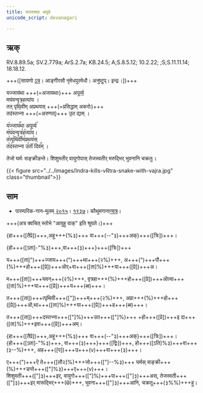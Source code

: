 ```yaml
---
title: यज्जयथा अपूर्वः  
unicode_script: devanagari  

---
```


## ऋक्

RV.8.89.5a; SV.2.779a; ArS.2.7a; KB.24.5; A;S.8.5.12; 10.2.22; ;S;S.11.11.14; 18.18.12.

+++([सायणो [ऽत्र](https://archive.org/stream/RgVedaWithSayanasCommentaryPart3/rv_sayanabhasya_part3#page/n991/mode/2up&sa=D&ust=1542425956269000)। आङ्गीरसौ नृमेधपुरमेधौ। अनुष्टुप्। इन्द्रः।])+++

यज्जाय॑था +++(=अजायथाः)+++ अपूर्व्य॒  
मघ॑वन्वृत्र॒हत्या॑य ।  
तत् पृथि॒वीम् अप्रथयस् +++(=प्रसिद्धाम् अकरोः)+++  
तद॑स्तभ्ना +++(=अरुणत्)+++ उ॒त द्याम् ।  

य꣡ज्जाय꣢꣯था अपूर्व्य꣣  
म꣡घ꣢वन्वृत्र꣣ह꣡त्या꣢य।  
त꣡त्पृ꣢थि꣣वी꣡म꣢प्रथय꣣स्  
त꣡द꣢स्तभ्ना उ꣣तो꣡ दिव꣢꣯म् ।

तेजो घर्मः सङ्क्रीडन्ते। शिशुमतीर् वायुगोपास् तेजस्वतीर् मरुद्भिर् भुवनानि चक्रतुः।

{{< figure src="../../images/Indra-kills-vRtra-snake-with-vajra.jpg"  class="thumbnail">}}


## साम

- पारम्परिक-गान-मूलम् [२०१५](https://archive.org/stream/sAmaveda-jaiminIya-paravastu-paramparA-docs/VIVAAHA%20UPANAYANA%20SAAMAANI#page/n3/mode/1up&sa=D&ust=1542425956271000)। [१९३७](https://archive.org/stream/sAmaveda-jaiminIya-paravastu-paramparA-docs/sAmaveda-paravastu-1937#page/n8/mode/1up&sa=D&ust=1542425956271000)। कौथुमगाना[न्यत्र](https://archive.org/details/SamaVedaSanhitaWithSayanabhashyaVolume2SatyavrataSamasrami1876bis_201804/page/n291&sa=D&ust=1542425956272000)। 
<div class="audioEmbed"  caption="रामानुजार्यः 1974 " src="https://archive
.org/download/jaiminIya-sAma-gAna-paravastu-tradition-rAmAnuja/yaj-jAyathA-apUrvya.mp3"></div>  +++(अत्र क्वचित् स्तोभे "आयुहु वाक्" इति श्रूयते।)+++
<div class="audioEmbed"  caption="गोपालार्यः 2015  " src="https://archive
.org/download/jaiminIya-sAma-gAna-paravastu-tradition-gopAla-2015/yaj-jAyathA-apUrvya.mp3"></div>
<div class="audioEmbed"  caption="गोपालपवनयोर् अनुवचनम् 2015 1x" src="https://archive
.org/download/jaiminIya-sAma-gAna-paravastu-tradition-anuvachanam-gopAla-pavana-2015/yaj-jAyathA-apUrvya.mp3"></div>
<div class="audioEmbed"  caption="गोपालपवनयोर् अनुवचनम् 2015 1.5x" src="https://archive
.org/download/jaiminIya-sAma-gAna-paravastu-tradition-anuvachanam-gopAla-pavana-2015-150p-speed/yaj-jAyathA-apUrvya.mp3"></div>

{हा+++([तैप्रे])+++,अहू+++(%३)+++ वा+++(--"३)+++अक्}+++([त्रिः])+++।

{हो+++([ऽता]-"%३)+++,वा+++(३)+++}+++([त्रिः])+++

य+++([ता]")+++ज्जाय+++(")+++था+++(२%)+++, अ+++(")+++पौ+++(%)+++हो+++([प्रे])+++ऒर्+वा+++([ता]%)+++या+++([प्रे])+++अ।

म+++([ता])+++घवन्+++(२%)+++, वृत्रहा+++(%)+++हो+++([प्रे])+++ऒत्या+++([ता]%)+++या+++([प्रे])+++य+++(~~अ~~)+++।

त+++([ता])+++त्पृथिवी+++(["])+++म्+++(२%)+++, अप्रा+++(%)+++हो+++([प्रे])+++ऒ,था+++([ता]%)+++या+++([प्रे])+++ह+++(~~अ~~)+++।

त+++([ता])+++दस्तभ्ना+++(["]%)+++उत+++(["]%)+++ +हो+++([प्रे])+++इ दा+++([ता]%)+++इवा+++([प्रे])+++अम्।  

{हा+++([तैप्रे])+++,अहू+++(%३)+++ वा+++(--"३)+++अक्}+++([त्रिः])+++।  
{हो+++([ऽता]-"%३)+++, वा+++(३)+++}+++([द्विः])+++, हो+++([ऽति]%३)+++वा+++(३--%)+++, अह+++([प])+++उ+++(v)+++वा+++(३)+++।

ए+++(")+++ऎ ते+++([लौ२]%)+++जो+++(["]--%३)+++ घर्मस् सङ्क्री+++(%)+++डन्ते+++(["]%३)+++ए+++(v)+++।  
शिशुमती+++(["]३)+++इर्, वायुगो+++(["]%)+++पा+++(["]३)+++अस्, तेजस्वती+++(["]३)+++इर् मारूद्भिर्+++(~~0~~)+++, भुवना+++(["]३)+++आनि, चक्रतू+++(३%%)+++हु।